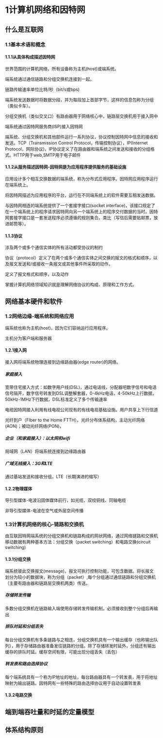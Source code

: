 # 1计算机网络和因特网

## 什么是互联网

### 1.1基本术语和概念

#### 1.1.1从具体构成描述因特网

世界范围的计算机网络，所有设备称为主机(host)或端系统。

端系统通过通信链路和分组交换机连接到一起。

链路传输速率单位比特/秒（bit/s或bps)

端系统发送数据时将数据分段，并为每段加上首部字节，这样的信息包称为分组（类似卡车）。

分组交换机（类似交叉口）有路由器用于网络核心中，链路层交换机用于接入网中

端系统通过因特网服务商(ISP)接入因特网

端系统、分组交换机和其他部件运行一系列协议，协议控制因特网中信息的接收和发送。TCP（Transmission Control Protocol，传输控制协议），IP(Internet Protocol，网际协议)，IP协议定义了在路由器和端系统之间发送和接收的分组格式。HTTP用于web,SMTP用于电子邮件

#### 1.1.2从服务描述因特网-因特网是为应用程序提供服务的基础设施

应用设计多个相互交换数据的端系统，称为分布式应用程序。因特网应用程序运行在端系统上。

将因特网描述为应用程序的平台，运行在不同端系统上的软件需要互相发送数据。

与因特网相连的端系统提供了一个套接字接口(socket interface)，该接口规定了在一个端系统上的程序请求因特网向另一个端系统上的程序交付数据的当时。因特网套接字接口是一套发送程序必须遵循的规则集合。类比（写信后需要贴邮票，放进邮筒等）。

#### 1.1.3协议

涉及两个或多个通信实体的所有活动都受协议的制约

协议（protocol）定义了在两个或多个通信实体之间交换的报文的格式和顺序，以及报文发送和/或接收一条报文或其他事件所采取的动作。

定义了报文格式和顺序，以及动作

掌握计算机网络领域知识就是理解网络协议的构成、原理和工作方式。

## 网络基本硬件和软件

### 1.2网络边缘-端系统和网络应用

端系统也称为主机(host)，因为它们容纳运行应用程序。

主机分为客户端和服务器

#### 1.2.1接入网

接入网将端系统物理连接到边缘路由器(edge router)的网络。

##### 家庭接入

宽带住宅接入方式：如数字用户线(DSL)，通过电话线，分配器吧数字信号和电话信号隔开，数字信号转发到DSL调整解套器，0-4kHz电话，4-50kHz上行数据，50kHz-1MHz下行数据，DSL标准定义了多个传输速率

电缆因特网接入利用有线电视公司现有的有线电视基础设施。用户共享上下行信道

光纤到户（FIber to the Home FTTH）。光纤分布体系结构，主动光纤网络(AON)；被动光纤网络(PON)，

##### 企业（和家庭接入）：以太网和wifi

局域网（LAN）将端系统连接到边缘路由器

##### 广域无线接入：3G和LTE

通过基站发送和接收分组，LTE（长期演进的缩写）

#### 1.2.2物理媒体

导引型媒体-电波沿固体媒体前行，如光缆、双绞铜线、同轴电缆

非导引型媒体-电波在空气或外层空间传播

### 1.3计算机网络的核心-链路和交换机

由互联因特网端系统的分组交换机和链路构成的网状网络，通过网络链路和交换机移动数据有两种基本方法：分组交换（packet switching）和电路交换(circuit switching)

#### 1.3.1分组交换

端系统彼此交换报文(message)，报文可执行控制功能，可包含数据。将长报文划分为较小的数据块，称为分组（packet）,每个分组通过通信链路和分组交换机（主要有路由器和链路层交换机两类）传送。

##### 存储转发传输

多数分组交换机在链路输入端使用存储转发传输机制，必须接收到整个分组后再输出

##### 排队时延和分组丢失
每台分组交换机有多条链路与之相连，分组交换机具有一个输出缓存（也称输出队列），用于存储路由器准备发往链路的分组。除了存储转发时延外，分组还有输出缓存的排队时延。缓存空间有限，可能出现分组丢失（丢包）

##### 转发表和路由选择协议

每个端系统具有一个称为IP地址的地址，每台路由器具有一个转发表，用于将地址映射为输出链路。因特网有一些特殊的路由选择协议用于自动设置转发表

#### 1.3.2电路交换




## 端到端吞吐量和时延的定量模型

## 体系结构原则
